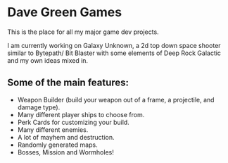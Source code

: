 # Dave Green Games

This is the place for all my major game dev projects.

I am currently working on Galaxy Unknown, a 2d top down space shooter similar to Bytepath/ Bit Blaster with some elements of Deep Rock Galactic and my own ideas mixed in.
## Some of the main features:
- Weapon Builder (build your weapon out of a frame, a projectile, and damage type).
- Many different player ships to choose from.
- Perk Cards for customizing your build.
- Many different enemies.
- A lot of mayhem and destruction.
- Randomly generated maps.
- Bosses, Mission and Wormholes!
